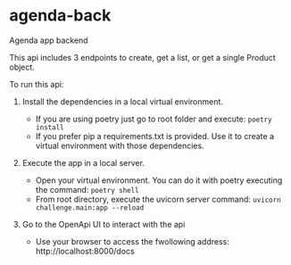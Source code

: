 # agenda-back
Agenda app backend

This api includes 3 endpoints to create, get a list, or get a single Product object. 

To run this api:

1. Install the dependencies in a local virtual environment.
    - If you are using poetry just go to root folder and execute:
      `poetry install`
    - If you prefer pip a requirements.txt is provided. Use it to create a virtual environment with those dependencies.

2. Execute the app in a local server.
    - Open your virtual environment. 
        You can do it with poetry executing the command:
            `poetry shell`
    - From root directory, execute the uvicorn server command:
        `uvicorn challenge.main:app --reload`

4. Go to the OpenApi UI to interact with the api
    - Use your browser to access the fwollowing address: http://localhost:8000/docs
